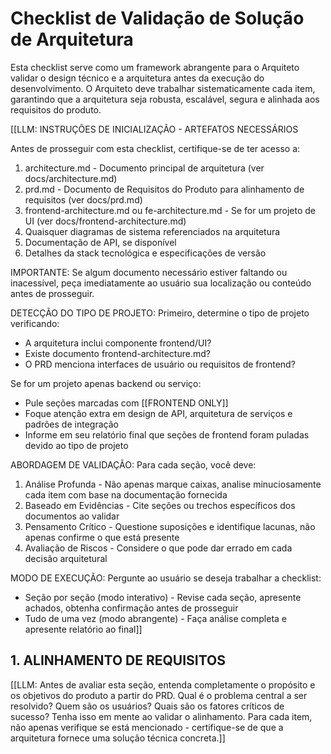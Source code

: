 <!-- Powered by JTECH™ Core -->

# Checklist de Validação de Solução de Arquitetura

Esta checklist serve como um framework abrangente para o Arquiteto validar o design técnico e a arquitetura antes da execução do desenvolvimento. O Arquiteto deve trabalhar sistematicamente cada item, garantindo que a arquitetura seja robusta, escalável, segura e alinhada aos requisitos do produto.

[[LLM: INSTRUÇÕES DE INICIALIZAÇÃO - ARTEFATOS NECESSÁRIOS

Antes de prosseguir com esta checklist, certifique-se de ter acesso a:

1. architecture.md - Documento principal de arquitetura (ver docs/architecture.md)
2. prd.md - Documento de Requisitos do Produto para alinhamento de requisitos (ver docs/prd.md)
3. frontend-architecture.md ou fe-architecture.md - Se for um projeto de UI (ver docs/frontend-architecture.md)
4. Quaisquer diagramas de sistema referenciados na arquitetura
5. Documentação de API, se disponível
6. Detalhes da stack tecnológica e especificações de versão

IMPORTANTE: Se algum documento necessário estiver faltando ou inacessível, peça imediatamente ao usuário sua localização ou conteúdo antes de prosseguir.

DETECÇÃO DO TIPO DE PROJETO:
Primeiro, determine o tipo de projeto verificando:

- A arquitetura inclui componente frontend/UI?
- Existe documento frontend-architecture.md?
- O PRD menciona interfaces de usuário ou requisitos de frontend?

Se for um projeto apenas backend ou serviço:

- Pule seções marcadas com [[FRONTEND ONLY]]
- Foque atenção extra em design de API, arquitetura de serviços e padrões de integração
- Informe em seu relatório final que seções de frontend foram puladas devido ao tipo de projeto

ABORDAGEM DE VALIDAÇÃO:
Para cada seção, você deve:

1. Análise Profunda - Não apenas marque caixas, analise minuciosamente cada item com base na documentação fornecida
2. Baseado em Evidências - Cite seções ou trechos específicos dos documentos ao validar
3. Pensamento Crítico - Questione suposições e identifique lacunas, não apenas confirme o que está presente
4. Avaliação de Riscos - Considere o que pode dar errado em cada decisão arquitetural

MODO DE EXECUÇÃO:
Pergunte ao usuário se deseja trabalhar a checklist:

- Seção por seção (modo interativo) - Revise cada seção, apresente achados, obtenha confirmação antes de prosseguir
- Tudo de uma vez (modo abrangente) - Faça análise completa e apresente relatório ao final]]

## 1. ALINHAMENTO DE REQUISITOS

[[LLM: Antes de avaliar esta seção, entenda completamente o propósito e os objetivos do produto a partir do PRD. Qual é o problema central a ser resolvido? Quem são os usuários? Quais são os fatores críticos de sucesso? Tenha isso em mente ao validar o alinhamento. Para cada item, não apenas verifique se está mencionado - certifique-se de que a arquitetura fornece uma solução técnica concreta.]]
